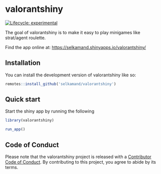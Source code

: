 
<!-- README.md is generated from README.Rmd. Please edit that file -->

# valorantshiny

<!-- badges: start -->

[![Lifecycle:
experimental](https://img.shields.io/badge/lifecycle-experimental-orange.svg)](https://lifecycle.r-lib.org/articles/stages.html#experimental)
<!-- badges: end -->

The goal of valorantshiny is to make it easy to play minigames like
strat/agent roulette.

Find the app online at: <https://selkamand.shinyapps.io/valorantshiny/>

## Installation

You can install the development version of valorantshiny like so:

``` r
remotes::install_github('selkamand/valorantshiny')
```

## Quick start

Start the shiny app by running the following

``` r
library(valorantshiny)

run_app()
```

## Code of Conduct

Please note that the valorantshiny project is released with a
[Contributor Code of
Conduct](https://contributor-covenant.org/version/2/1/CODE_OF_CONDUCT.html).
By contributing to this project, you agree to abide by its terms.
